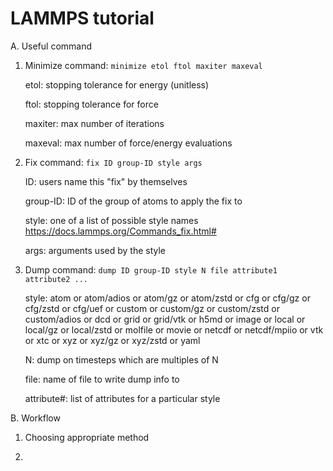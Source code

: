 # LAMMPS tutorial

A. Useful command

1. Minimize command: `minimize etol ftol maxiter maxeval`

   etol: stopping tolerance for energy (unitless)

   ftol: stopping tolerance for force

   maxiter: max number of iterations

   maxeval: max number of force/energy evaluations

2. Fix command: `fix ID group-ID style args`
   
   ID: users name this "fix" by themselves

   group-ID: ID of the group of atoms to apply the fix to

   style:  one of a list of possible style names https://docs.lammps.org/Commands_fix.html#

   args: arguments used by the style

3. Dump command: `dump ID group-ID style N file attribute1 attribute2 ...`
   
   style: atom or atom/adios or atom/gz or atom/zstd or cfg or cfg/gz or cfg/zstd or cfg/uef or custom or custom/gz or custom/zstd or custom/adios or dcd or grid or grid/vtk or h5md or image or local     or local/gz or local/zstd or molfile or movie or netcdf or netcdf/mpiio or vtk or xtc or xyz or xyz/gz or xyz/zstd or yaml

   N: dump on timesteps which are multiples of N

   file: name of file to write dump info to

   attribute#: list of attributes for a particular style

B. Workflow

1. Choosing appropriate method

2. 

